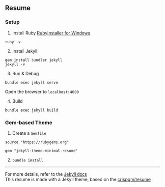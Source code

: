 ## Resume

### Setup
1. Install Ruby
[RubyInstaller for Windows](https://rubyinstaller.org/downloads/)
```
ruby -v
```

2. Install Jekyll
```
gem install bundler jekyll
jekyll -v
```

3. Run & Debug 
```
bundle exec jekyll serve
```
Open the browser to `localhost:4000`

4. Build
```
bundle exec jekyll build
```
### Gem-based Theme
1. Create a `Gemfile`
```
source "https://rubygems.org"

gem "jekyll-theme-minimal-resume"
```

2. `bundle install`

---
For more details, refer to the [Jekyll docs](https://jekyllrb.com/docs/) </br>
This resume is made with a Jekyll theme, based on the [crispgm/resume](https://github.com/crispgm/resume/tree/master)